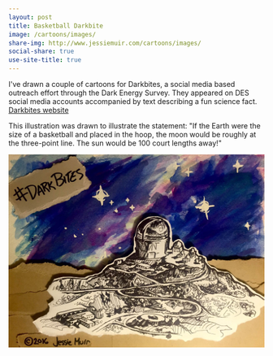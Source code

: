```yaml
---
layout: post
title: Basketball Darkbite
image: /cartoons/images/
share-img: http://www.jessiemuir.com/cartoons/images/
social-share: true
use-site-title: true
---
```


I've drawn a couple of cartoons for Darkbites, a social media based outreach effort through the Dark Energy Survey. They appeared on DES social media accounts accompanied by text describing a fun science fact. [Darkbites website](https://www.darkenergysurvey.org/education/darkbites/)

This illustration was drawn to illustrate the statement: "If the Earth were the size of a basketball and placed in the hoop, the moon would be roughly at the three-point line. The sun would be 100 court lengths away!"

![](/cartoons/images/StepstoVega_JM2_20160831.JPG)

